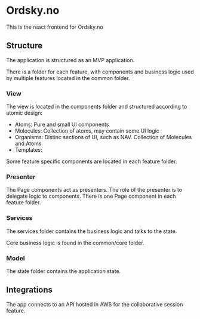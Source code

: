 # Ordsky.no

This is the react frontend for Ordsky.no

## Structure

The application is structured as an MVP application.

There is a folder for each feature, with components and business logic used by multiple features located in the common folder.

### View

The view is located in the components folder and structured according to atomic design:

- Atoms: Pure and small UI components
- Molecules: Collection of atoms, may contain some UI logic
- Organisms: Distinc sections of UI, such as NAV. Collection of Molecules and Atoms
- Templates:

Some feature specific components are located in each feature folder.

### Presenter

The Page components act as presenters. The role of the presenter is to delegate logic to components.
There is one Page component in each feature folder.

### Services

The services folder contains the business logic and talks to the state.

Core business logic is found in the common/core folder.

### Model

The state folder contains the application state.

## Integrations

The app connects to an API hosted in AWS for the collaborative session feature.
